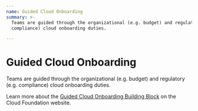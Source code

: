 ```yaml
---
name: Guided Cloud Onboarding
summary: >-
  Teams are guided through the organizational (e.g. budget) and regulatory (e.g.
  compliance) cloud onboarding duties.

---
```


# Guided Cloud Onboarding

Teams are guided through the organizational (e.g. budget) and regulatory (e.g. compliance) cloud onboarding duties.

Learn more about the [Guided Cloud Onboarding Building Block](https://cloudfoundation.meshcloud.io/maturity-model/security-and-compliance/guided-cloud-onboarding.html) on the Cloud Foundation website.
